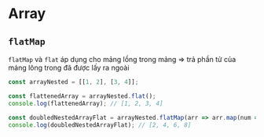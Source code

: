 # Array

## `flatMap`
`flatMap` và `flat` áp dụng cho mảng lồng trong mảng => trả phần tử của mảng lông trong đã được lấy ra ngoài
```js
const arrayNested = [[1, 2], [3, 4]];

const flattenedArray = arrayNested.flat();
console.log(flattenedArray); // [1, 2, 3, 4]

const doubledNestedArrayFlat = arrayNested.flatMap(arr => arr.map(num => num * 2));
console.log(doubledNestedArrayFlat); // [2, 4, 6, 8]
```